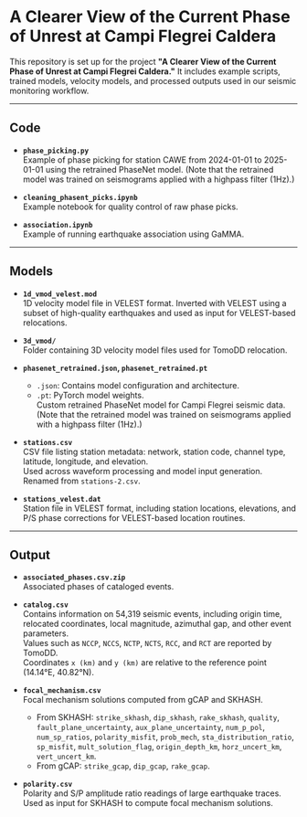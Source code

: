 # A Clearer View of the Current Phase of Unrest at Campi Flegrei Caldera

This repository is set up for the project **"A Clearer View of the Current Phase of Unrest at Campi Flegrei Caldera."** It includes example scripts, trained models, velocity models, and processed outputs used in our seismic monitoring workflow.

---

## Code

- **`phase_picking.py`**  
  Example of phase picking for station CAWE from 2024-01-01 to 2025-01-01 using the retrained PhaseNet model. (Note that the retrained model was trained on seismograms applied with a highpass filter (1Hz).)

- **`cleaning_phasent_picks.ipynb`**  
  Example notebook for quality control of raw phase picks.

- **`association.ipynb`**  
  Example of running earthquake association using GaMMA.

---

## Models

- **`1d_vmod_velest.mod`**  
  1D velocity model file in VELEST format. Inverted with VELEST using a subset of high-quality earthquakes and used as input for VELEST-based relocations.

- **`3d_vmod/`**  
  Folder containing 3D velocity model files used for TomoDD relocation.

- **`phasenet_retrained.json`, `phasenet_retrained.pt`**  
  - `.json`: Contains model configuration and architecture.  
  - `.pt`: PyTorch model weights.  
  Custom retrained PhaseNet model for Campi Flegrei seismic data. (Note that the retrained model was trained on seismograms applied with a highpass filter (1Hz).)

- **`stations.csv`**  
  CSV file listing station metadata: network, station code, channel type, latitude, longitude, and elevation.  
  Used across waveform processing and model input generation.  
  Renamed from `stations-2.csv`.

- **`stations_velest.dat`**  
  Station file in VELEST format, including station locations, elevations, and P/S phase corrections for VELEST-based location routines.

---

## Output

- **`associated_phases.csv.zip`**  
  Associated phases of cataloged events.

- **`catalog.csv`**  
  Contains information on 54,319 seismic events, including origin time, relocated coordinates, local magnitude, azimuthal gap, and other event parameters.  
  Values such as `NCCP`, `NCCS`, `NCTP`, `NCTS`, `RCC`, and `RCT` are reported by TomoDD.  
  Coordinates `x (km)` and `y (km)` are relative to the reference point (14.14°E, 40.82°N).

- **`focal_mechanism.csv`**  
  Focal mechanism solutions computed from gCAP and SKHASH.  
  - From SKHASH: `strike_skhash`, `dip_skhash`, `rake_skhash`, `quality`, `fault_plane_uncertainty`, `aux_plane_uncertainty`, `num_p_pol`, `num_sp_ratios`, `polarity_misfit`, `prob_mech`, `sta_distribution_ratio`, `sp_misfit`, `mult_solution_flag`, `origin_depth_km`, `horz_uncert_km`, `vert_uncert_km`.  
  - From gCAP: `strike_gcap`, `dip_gcap`, `rake_gcap`.

- **`polarity.csv`**  
  Polarity and S/P amplitude ratio readings of large earthquake traces.  
  Used as input for SKHASH to compute focal mechanism solutions.
